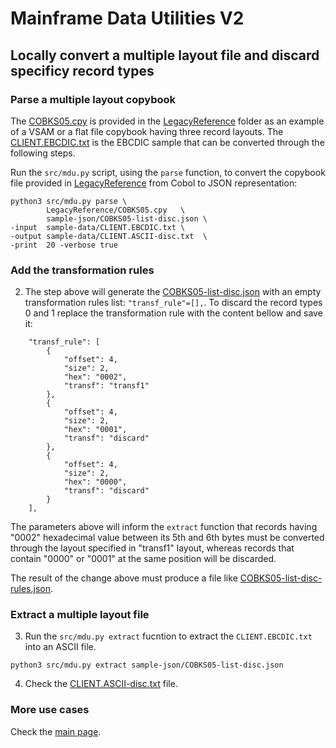 # Mainframe Data Utilities V2

## Locally convert a multiple layout file and discard specificy record types

### Parse a multiple layout copybook

The [COBKS05.cpy](/LegacyReference/COBKS05.cpy) is provided in the [LegacyReference](/LegacyReference/) folder as an example of a VSAM or a flat file copybook having three record layouts. The [CLIENT.EBCDIC.txt](sample-data/CLIENT.EBCDIC.txt) is the EBCDIC sample that can be converted through the following steps.

Run the `src/mdu.py` script, using the `parse` function, to convert the copybook file provided in [LegacyReference](/LegacyReference) from Cobol to JSON representation:

```
python3 src/mdu.py parse \
        LegacyReference/COBKS05.cpy   \
        sample-json/COBKS05-list-disc.json \
-input  sample-data/CLIENT.EBCDIC.txt \
-output sample-data/CLIENT.ASCII-disc.txt  \
-print  20 -verbose true
```

### Add the transformation rules

2. The step above will generate the [COBKS05-list-disc.json](/sample-json/COBKS05-list-disc.json) with an empty transformation rules list: `"transf_rule"=[],`. To discard the record types 0 and 1 replace the transformation rule with the content bellow and save it:

```
    "transf_rule": [
        {
            "offset": 4,
            "size": 2,
            "hex": "0002",
            "transf": "transf1"
        },
        {
            "offset": 4,
            "size": 2,
            "hex": "0001",
            "transf": "discard"
        },
        {
            "offset": 4,
            "size": 2,
            "hex": "0000",
            "transf": "discard"
        }
    ],
```

The parameters above will inform the `extract` function that records having "0002" hexadecimal value between its 5th and 6th bytes must be converted through the layout specified in "transf1" layout, whereas records that contain "0000" or "0001" at the same position will be discarded.

The result of the change above must produce a file like [COBKS05-list-disc-rules.json](/sample-json/COBKS05-list-disc-rules.json).

### Extract a multiple layout file

3. Run the `src/mdu.py extract` fucntion to extract the `CLIENT.EBCDIC.txt` into an ASCII file.

```
python3 src/mdu.py extract sample-json/COBKS05-list-disc.json
```

4. Check the [CLIENT.ASCII-disc.txt](/sample-data/CLIENT.ASCII-disc.txt) file.

### More use cases

Check the [main page](/).
